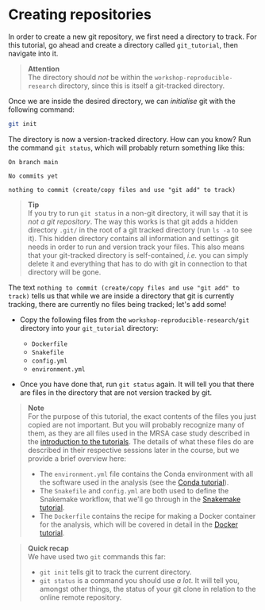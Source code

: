 # Creating repositories

In order to create a new git repository, we first need a directory to track.
For this tutorial, go ahead and create a directory called `git_tutorial`, then
navigate into it.

> **Attention** <br>
> The directory should *not* be within the `workshop-reproducible-research`
> directory, since this is itself a git-tracked directory.

Once we are inside the desired directory, we can *initialise*
git with the following command:

```bash
git init
```

The directory is now a version-tracked directory. How can you know? Run the
command `git status`, which will probably return something like this:

```no-highlight
On branch main

No commits yet

nothing to commit (create/copy files and use "git add" to track)
```

> **Tip** <br>
> If you try to run `git status` in a non-git directory, it will say
> that it is *not a git repository*. The way this works is that git
> adds a hidden directory `.git/` in the root of a git tracked
> directory (run `ls -a` to see it). This hidden directory contains
> all information and settings git needs in order to run and version
> track your files. This also means that your git-tracked directory
> is self-contained, *i.e.* you can simply delete it and everything that
> has to do with git in connection to that directory will be gone.

The text `nothing to commit (create/copy files and use "git add" to track)`
tells us that while we are inside a directory that git is currently tracking,
there are currently no files being tracked; let's add some!

* Copy the following files from the `workshop-reproducible-research/git`
  directory into your `git_tutorial` directory:
    * `Dockerfile`
    * `Snakefile`
    * `config.yml`
    * `environment.yml`

* Once you have done that, run `git status` again. It will tell you that there
  are files in the directory that are not version tracked by git.

> **Note** <br>
> For the purpose of this tutorial, the exact contents of the files you just
> copied are not important. But you will probably recognize many of them, as
> they are all files used in the MRSA case study described in the
> [introduction to the tutorials](tutorial_intro.md). The details of what
> these files do are described in their respective sessions later in the
> course, but we provide a brief overview here:
> * The `environment.yml` file contains the Conda environment with all the
>   software used in the analysis (see the [Conda tutorial](conda.md)).
> * The `Snakefile` and `config.yml` are both used to define the Snakemake
>   workflow, that we'll go through in the
>   [Snakemake tutorial](snakemake.md).
> * The `Dockerfile` contains the recipe for making a Docker container for
>   the analysis, which will be covered in detail in the
>   [Docker tutorial](docker.md).

> **Quick recap** <br>
> We have used two `git` commands this far: <br>
> * `git init` tells git to track the current directory. <br>
> * `git status` is a command you should use *a lot*. It will tell you, <br>
>   amongst other things, the status of your git clone in relation to the
>   online remote repository.
